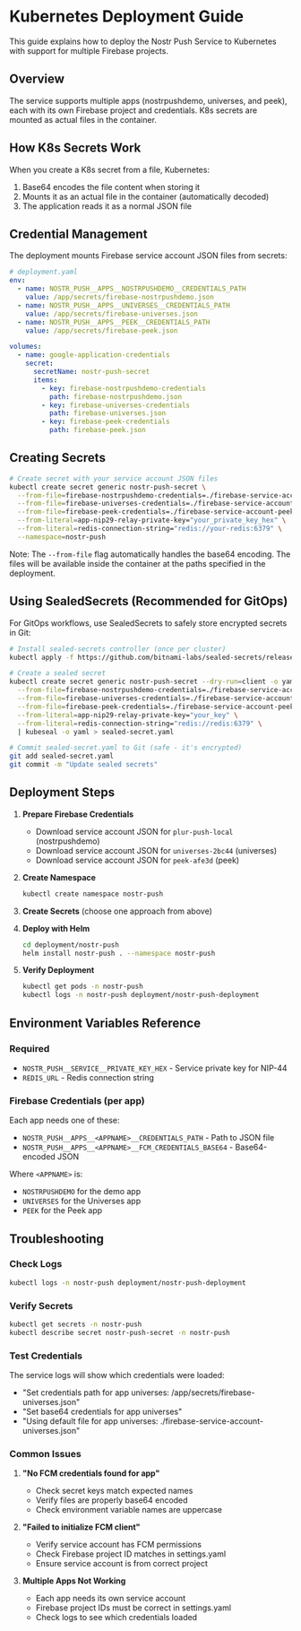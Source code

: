 # Kubernetes Deployment Guide

This guide explains how to deploy the Nostr Push Service to Kubernetes with support for multiple Firebase projects.

## Overview

The service supports multiple apps (nostrpushdemo, universes, and peek), each with its own Firebase project and credentials. K8s secrets are mounted as actual files in the container.

## How K8s Secrets Work

When you create a K8s secret from a file, Kubernetes:
1. Base64 encodes the file content when storing it
2. Mounts it as an actual file in the container (automatically decoded)
3. The application reads it as a normal JSON file

## Credential Management

The deployment mounts Firebase service account JSON files from secrets:

```yaml
# deployment.yaml
env:
  - name: NOSTR_PUSH__APPS__NOSTRPUSHDEMO__CREDENTIALS_PATH
    value: /app/secrets/firebase-nostrpushdemo.json
  - name: NOSTR_PUSH__APPS__UNIVERSES__CREDENTIALS_PATH
    value: /app/secrets/firebase-universes.json
  - name: NOSTR_PUSH__APPS__PEEK__CREDENTIALS_PATH
    value: /app/secrets/firebase-peek.json

volumes:
  - name: google-application-credentials
    secret:
      secretName: nostr-push-secret
      items:
        - key: firebase-nostrpushdemo-credentials
          path: firebase-nostrpushdemo.json
        - key: firebase-universes-credentials
          path: firebase-universes.json
        - key: firebase-peek-credentials
          path: firebase-peek.json
```

## Creating Secrets

```bash
# Create secret with your service account JSON files
kubectl create secret generic nostr-push-secret \
  --from-file=firebase-nostrpushdemo-credentials=./firebase-service-account-nostrpushdemo.json \
  --from-file=firebase-universes-credentials=./firebase-service-account-universes.json \
  --from-file=firebase-peek-credentials=./firebase-service-account-peek.json \
  --from-literal=app-nip29-relay-private-key="your_private_key_hex" \
  --from-literal=redis-connection-string="redis://your-redis:6379" \
  --namespace=nostr-push
```

Note: The `--from-file` flag automatically handles the base64 encoding. The files will be available inside the container at the paths specified in the deployment.

## Using SealedSecrets (Recommended for GitOps)

For GitOps workflows, use SealedSecrets to safely store encrypted secrets in Git:

```bash
# Install sealed-secrets controller (once per cluster)
kubectl apply -f https://github.com/bitnami-labs/sealed-secrets/releases/download/v0.18.0/controller.yaml

# Create a sealed secret
kubectl create secret generic nostr-push-secret --dry-run=client -o yaml \
  --from-file=firebase-nostrpushdemo-credentials=./firebase-service-account-nostrpushdemo.json \
  --from-file=firebase-universes-credentials=./firebase-service-account-universes.json \
  --from-file=firebase-peek-credentials=./firebase-service-account-peek.json \
  --from-literal=app-nip29-relay-private-key="your_key" \
  --from-literal=redis-connection-string="redis://redis:6379" \
  | kubeseal -o yaml > sealed-secret.yaml

# Commit sealed-secret.yaml to Git (safe - it's encrypted)
git add sealed-secret.yaml
git commit -m "Update sealed secrets"
```

## Deployment Steps

1. **Prepare Firebase Credentials**
   - Download service account JSON for `plur-push-local` (nostrpushdemo)
   - Download service account JSON for `universes-2bc44` (universes)
   - Download service account JSON for `peek-afe3d` (peek)

2. **Create Namespace**
   ```bash
   kubectl create namespace nostr-push
   ```

3. **Create Secrets** (choose one approach from above)

4. **Deploy with Helm**
   ```bash
   cd deployment/nostr-push
   helm install nostr-push . --namespace nostr-push
   ```

5. **Verify Deployment**
   ```bash
   kubectl get pods -n nostr-push
   kubectl logs -n nostr-push deployment/nostr-push-deployment
   ```

## Environment Variables Reference

### Required
- `NOSTR_PUSH__SERVICE__PRIVATE_KEY_HEX` - Service private key for NIP-44
- `REDIS_URL` - Redis connection string

### Firebase Credentials (per app)
Each app needs one of these:
- `NOSTR_PUSH__APPS__<APPNAME>__CREDENTIALS_PATH` - Path to JSON file
- `NOSTR_PUSH__APPS__<APPNAME>__FCM_CREDENTIALS_BASE64` - Base64-encoded JSON

Where `<APPNAME>` is:
- `NOSTRPUSHDEMO` for the demo app
- `UNIVERSES` for the Universes app
- `PEEK` for the Peek app

## Troubleshooting

### Check Logs
```bash
kubectl logs -n nostr-push deployment/nostr-push-deployment
```

### Verify Secrets
```bash
kubectl get secrets -n nostr-push
kubectl describe secret nostr-push-secret -n nostr-push
```

### Test Credentials
The service logs will show which credentials were loaded:
- "Set credentials path for app universes: /app/secrets/firebase-universes.json"
- "Set base64 credentials for app universes"
- "Using default file for app universes: ./firebase-service-account-universes.json"

### Common Issues

1. **"No FCM credentials found for app"**
   - Check secret keys match expected names
   - Verify files are properly base64 encoded
   - Check environment variable names are uppercase

2. **"Failed to initialize FCM client"**
   - Verify service account has FCM permissions
   - Check Firebase project ID matches in settings.yaml
   - Ensure service account is from correct project

3. **Multiple Apps Not Working**
   - Each app needs its own service account
   - Firebase project IDs must be correct in settings.yaml
   - Check logs to see which credentials loaded